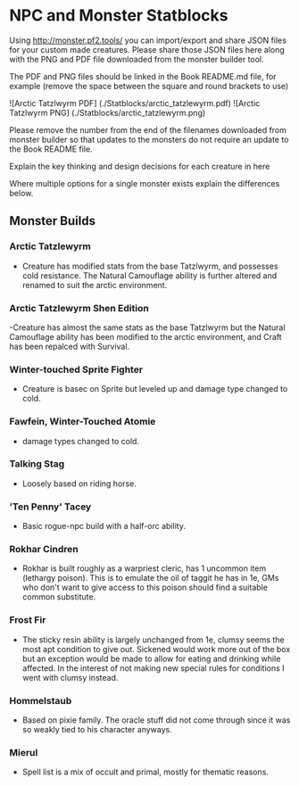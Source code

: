 # NPC and Monster Statblocks
Using http://monster.pf2.tools/ you can import/export and share JSON files for your custom made creatures. Please share those JSON files here along with the PNG and PDF file downloaded from the monster builder tool.

The PDF and PNG files should be linked in the Book README.md file, for example (remove the space between the square and round brackets to use)

![Arctic Tatzlwyrm PDF] (./Statblocks/arctic_tatzlewyrm.pdf)
![Arctic Tatzlwyrm PNG] (./Statblocks/arctic_tatzlewyrm.png)

Please remove the number from the end of the filenames downloaded from monster builder so that updates to the monsters do not require an update to the Book README file.

Explain the key thinking and design decisions for each creature in here

Where multiple options for a single monster exists explain the differences below.

## Monster Builds

### Arctic Tatzlewyrm
- Creature has modified stats from the base Tatzlwyrm, and possesses cold resistance. The Natural Camouflage ability is further altered and renamed to suit the arctic environment.

### Arctic Tatzlewyrm Shen Edition
-Creature has almost the same stats as the base Tatzlwyrm but the Natural Camouflage ability has been modified to the arctic environment, and Craft has been repalced with Survival. 

### Winter-touched Sprite Fighter
- Creature is basec on Sprite but leveled up and damage type changed to cold.

### Fawfein, Winter-Touched Atomie
- damage types changed to cold.

### Talking Stag
- Loosely based on riding horse.

### 'Ten Penny' Tacey
- Basic rogue-npc build with a half-orc ability.

### Rokhar Cindren
- Rokhar is built roughly as a warpriest cleric, has 1 uncommon item (lethargy poison).  This is to emulate the oil of taggit he has in 1e, GMs who don't want to give access to this poison should find a suitable common substitute.

### Frost Fir
- The sticky resin ability is largely unchanged from 1e, clumsy seems the most apt condition to give out.  Sickened would work more out of the box but an exception would be made to allow for eating and drinking while affected.  In the interest of not making new special rules for conditions I went with clumsy instead.

### Hommelstaub
- Based on pixie family.  The oracle stuff did not come through since it was so weakly tied to his character anyways.

### Mierul
- Spell list is a mix of occult and primal, mostly for thematic reasons.
